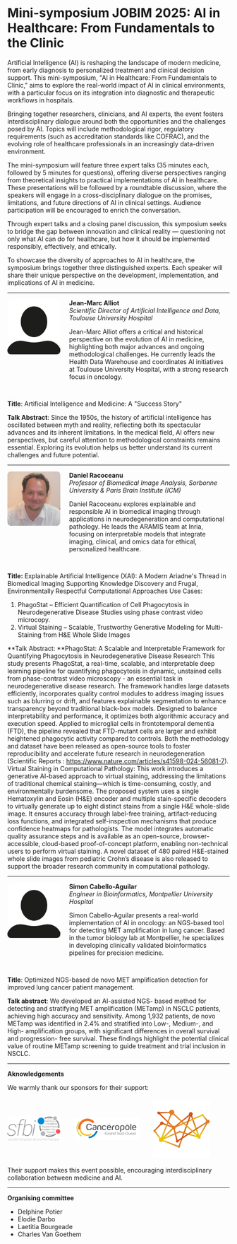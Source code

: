 # Mini-symposium JOBIM 2025: AI in Healthcare: From Fundamentals to the Clinic

Artificial Intelligence (AI) is reshaping the landscape of modern medicine, from early diagnosis to personalized treatment and clinical decision support. This mini-symposium, "AI in Healthcare: From Fundamentals to Clinic," aims to explore the real-world impact of AI in clinical environments, with a particular focus on its integration into diagnostic and therapeutic workflows in hospitals.

Bringing together researchers, clinicians, and AI experts, the event fosters interdisciplinary dialogue around both the opportunities and the challenges posed by AI. Topics will include methodological rigor, regulatory requirements (such as accreditation standards like COFRAC), and the evolving role of healthcare professionals in an increasingly data-driven environment.

The mini-symposium will feature three expert talks (35 minutes each, followed by 5 minutes for questions), offering diverse perspectives ranging from theoretical insights to practical implementations of AI in healthcare. These presentations will be followed by a roundtable discussion, where the speakers will engage in a cross-disciplinary dialogue on the promises, limitations, and future directions of AI in clinical settings. Audience participation will be encouraged to enrich the conversation.

Through expert talks and a closing panel discussion, this symposium seeks to bridge the gap between innovation and clinical reality — questioning not only what AI can do for healthcare, but how it should be implemented responsibly, effectively, and ethically.


To showcase the diversity of approaches to AI in healthcare, the symposium brings together three distinguished experts. Each speaker will share their unique perspective on the development, implementation, and implications of AI in medicine.


---

<div style="display: flex; align-items: flex-start; gap: 20px; margin-bottom: 30px;">
  <img src="img/anonymous.png" alt="Jean-Marc Alliot" width="120" style="border-radius: 8px;">
  <div>
    <strong>Jean-Marc Alliot</strong>  
    <br><em>Scientific Director of Artificial Intelligence and Data, Toulouse University Hospital</em>
    <p>Jean-Marc Alliot offers a critical and historical perspective on the evolution of AI in medicine, highlighting both major advances and ongoing methodological challenges. He currently leads the Health Data Warehouse and coordinates AI initiatives at Toulouse University Hospital, with a strong research focus in oncology.</p>
  </div>
</div>

**Title**: Artificial Intelligence and Medicine: A "Success Story"

**Talk Abstract**: Since the 1950s, the history of artificial intelligence has oscillated between myth and reality, reflecting both its spectacular advances and its inherent limitations. In the medical field, AI offers new perspectives, but careful attention to methodological constraints remains essential. Exploring its evolution helps us better understand its current challenges and future potential.

---

<div style="display: flex; align-items: flex-start; gap: 20px; margin-bottom: 30px;">
  <img src="img/DaniRaco.jpg" alt="Daniel Racoceanu" width="120" style="border-radius: 8px;">
  <div>
    <strong>Daniel Racoceanu</strong>  
    <br><em>Professor of Biomedical Image Analysis, Sorbonne University & Paris Brain Institute (ICM)</em>
    <p>Daniel Racoceanu explores explainable and responsible AI in biomedical imaging through applications in neurodegeneration and computational pathology. He leads the ARAMIS team at Inria, focusing on interpretable models that integrate imaging, clinical, and omics data for ethical, personalized healthcare.</p>
  </div>
</div>

**Title:** Explainable Artificial Intelligence (XAI): A Modern Ariadne's Thread in Biomedical Imaging
Supporting Knowledge Discovery and Frugal, Environmentally Respectful Computational Approaches
Use Cases:
1. PhagoStat – Efficient Quantification of Cell Phagocytosis in Neurodegenerative Disease Studies using phase contrast video microcopy.
2. Virtual Staining – Scalable, Trustworthy Generative Modeling for Multi-Staining from H&E Whole Slide Images

**Talk Abstract: **PhagoStat: A Scalable and Interpretable Framework for Quantifying Phagocytosis in Neurodegenerative Disease Research
This study presents PhagoStat, a real-time, scalable, and interpretable deep learning pipeline for quantifying phagocytosis in dynamic, unstained cells from phase-contrast video microscopy - an essential task in neurodegenerative disease research. The framework handles large datasets efficiently, incorporates quality control modules to address imaging issues such as blurring or drift, and features explainable segmentation to enhance transparency beyond traditional black-box models. Designed to balance interpretability and performance, it optimizes both algorithmic accuracy and execution speed. Applied to microglial cells in frontotemporal dementia (FTD), the pipeline revealed that FTD-mutant cells are larger and exhibit heightened phagocytic activity compared to controls. Both the methodology and dataset have been released as open-source tools to foster reproducibility and accelerate future research in neurodegeneration (Scientific Reports : https://www.nature.com/articles/s41598-024-56081-7).
Virtual Staining in Computational Pathology: This work introduces a generative AI-based approach to virtual staining, addressing the limitations of traditional chemical staining—which is time-consuming, costly, and environmentally burdensome. The proposed system uses a single Hematoxylin and Eosin (H&E) encoder and multiple stain-specific decoders to virtually generate up to eight distinct stains from a single H&E whole-slide image. It ensures accuracy through label-free training, artifact-reducing loss functions, and integrated self-inspection mechanisms that produce confidence heatmaps for pathologists. The model integrates automatic quality assurance steps and is available as an open-source, browser-accessible, cloud-based proof-of-concept platform, enabling non-technical users to perform virtual staining. A novel dataset of 480 paired H&E-stained whole slide images from pediatric Crohn’s disease is also released to support the broader research community in computational pathology.

---

<div style="display: flex; align-items: flex-start; gap: 20px; margin-bottom: 30px;">
  <img src="img/anonymous.png" alt="Simon Cabello-Aguilar" width="120" style="border-radius: 8px;">
  <div>
    <strong>Simon Cabello-Aguilar</strong>  
    <br><em>Engineer in Bioinformatics, Montpellier University Hospital</em>
    <p>Simon Cabello-Aguilar presents a real-world implementation of AI in oncology: an NGS-based tool for detecting MET amplification in lung cancer. Based in the tumor biology lab at Montpellier, he specializes in developing clinically validated bioinformatics pipelines for precision medicine.</p>
  </div>
</div>

**Title**: Optimized NGS-based de novo MET amplification detection for improved lung cancer patient management.

**Talk abstract**: We developed an AI-assisted NGS- based method for detecting and stratifying MET amplification (METamp) in NSCLC patients, achieving high accuracy and sensitivity. Among 1,932 patients, de novo METamp was identified in 2.4% and stratified into Low-, Medium-, and High- amplification groups, with significant differences in overall survival and progression- free survival. These findings highlight the potential clinical value of routine METamp screening to guide treatment and trial inclusion in NSCLC.

---
**Aknowledgements**

<p>We warmly thank our sponsors for their support:</p>

<div style="display: flex; align-items: center; gap: 30px; flex-wrap: wrap; margin: 20px 0;">
  <img src="img/SFBI_logo.png" alt="SFBI" width="120">
  <img src="img/Canceropole-Grand-Sud-Ouest-GSO.png" alt="Cancéropôle GSO" width="150">
  <img src="img/bioinfoDiag.png" alt="BioinfoDiag" width="130">
</div>

<p>Their support makes this event possible, encouraging interdisciplinary collaboration between medicine and AI.</p>

---

**Organising committee**
- Delphine Potier
- Elodie Darbo
- Laetitia Bourgeade
- Charles Van Goethem
